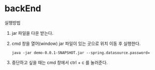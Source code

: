 # backEnd

실행방법

1. jar 파일을 다운 받는다.

3. cmd 창을 열어(window) jar 파일이 있는 곳으로 위치 이동 후 실행한다.

   ```
   java -jar demo-0.0.1-SNAPSHOT.jar --spring.datasource.password=
   ```
   
3. 중단하고 싶을 때는 cmd 창에서 ctrl + c 를 눌러준다.